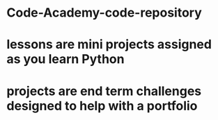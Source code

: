 # Code-Academy-code-repository
# lessons are mini projects assigned as you learn Python
# projects are end term challenges designed to help with a portfolio
